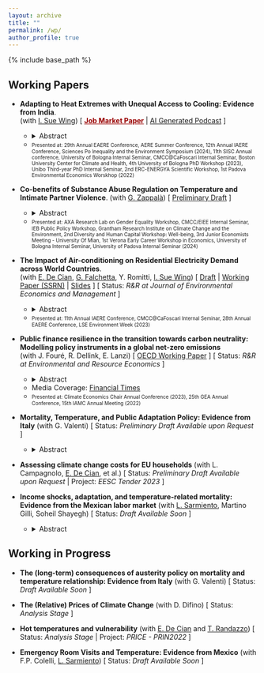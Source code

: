 ```yaml
---
layout: archive
title: ""
permalink: /wp/
author_profile: true
---
```


{% include base_path %}

## Working Papers

- **Adapting to Heat Extremes with Unequal Access to Cooling: Evidence from India**. <br/> 
(with [I. Sue Wing](https://people.bu.edu/isw/)) [ [<span style="color:#990000; text-decoration:underline">**Job Market Paper**</span>](https://fpavanello.github.io/files/fp_jmp.pdf) &#124; [AI Generated Podcast](https://fpavanello.github.io/files/jmp.wav) ] 
   - <details> 
      <summary>Abstract</summary><p align="justify"> As global temperatures rise, the unequal access to residential cooling technologies, especially air conditioning, poses a critical challenge for heat adaptation in developing countries. To mitigate this disparity, affordable alternatives like evaporative coolers have been proposed. However, the extent to which they provide protection against extreme heat is uncertain. This paper investigates the inequality in heat adaptation, examining the effectiveness of alternative cooling technologies in mitigating mortality impacts from extreme heat in India for the period 2014-2019. Our empirical results highlight a critical trade-off in heat adaptation. While we find that the expensive air-conditioning proves to be highly effective in reducing temperature-related mortality, its ownership and use remains low, predominantly limited to high-income cities. In contrast, many Indian households, including low-income ones, purchase and use cheaper evaporative coolers, which we estimate offer reduced protection against heat stress. Our analysis then reveals that heat adaptation technologies have collectively reduced heat-related deaths by 21%, generating an annual gross welfare gain of $32 billion. Notably, the wide prevalence of evaporative coolers contributes to two-thirds of these benefits. Yet, our counterfactual scenario demonstrates that air conditioners, if as widespread as evaporative coolers, could have prevented 47% of the heat-related deaths. We conclude showing that subsidising air-conditioning is a cost-effective way to reduce heat-related mortality in India. </p></details> 
   - <font size = "1"> Presented at: 29th Annual EAERE Conference, AERE Summer Conference, 12th Annual IAERE Conference, Sciences Po Inequality and the Environment Symposium (2024), 11th SISC Annual conference, University of Bologna Internal Seminar, CMCC@CaFoscari Internal Seminar, Boston University Center for Climate and Health, 4th University of Bologna PhD Workshop (2023), Unibo Third-year PhD Internal Seminar, 2nd ERC-ENERGYA Scientific Workshop, 1st Padova Environmental Economics Worskhop (2022) </font>

- **Co-benefits of Substance Abuse Regulation on Temperature and Intimate Partner Violence**. (with [G. Zappalà](https://guglielmozappala.github.io/)) [ [Preliminary Draft](https://fpavanello.github.io/files/fp_gz_wp.pdf) ]
  - <details> 
      <summary>Abstract</summary><p align="justify"> Intimate Partner Violence (IPV) is a critical public health concern often linked to substance abuse. Environmental factors can exacerbate substance addiction and use, potentially leading to increased violence. Building on prior work showing that higher temperatures increase violent behavior, we investigate whether substance abuse regulations affect the relationship between temperature and IPV. Leveraging administrative data combined with random fluctuations in daily temperature the jurisdiction level in the United States, we document that an exogenous abuse-deterrent reformulation of opioids in 2010 significantly attenuates the temperature-IPV relationship in counties with higher initial rates of prescription opioid usage. Our main mechanism suggests an indirect reduction in the complementary use of other substances, particularly alcohol, during hot days. Our findings indicate that policies targeting substance abuse may have co-benefits in mitigating the adverse effects of temperature increases. </p></details>
  - <font size = "1"> Presented at: AXA Research Lab on Gender Equality Workshop, CMCC/EIEE Internal Seminar, IEB Public Policy Workshop, Grantham Research Institute on Climate Change and the Environment, 2nd Diversity and Human Capital Workshop: Well-being, 3rd Junior Economists Meeting - University Of Mlan, 1st Verona Early Career Workshop in Economics, University of Bologna Internal Seminar, University of Padova Internal Seminar (2024) </font>

- **The Impact of Air-conditioning on Residential Electricity Demand across World Countries**. <br/> 
(with [E. De Cian](https://www.unive.it/data/persone/5591358), [G. Falchetta](https://sites.google.com/view/g-falc/home?authuser=0), Y. Romitti, [I. Sue Wing](https://people.bu.edu/isw/)) [ [Draft](https://fpavanello.github.io/files/acglobal_wp.pdf) &#124; [Working Paper (SSRN)](https://papers.ssrn.com/sol3/papers.cfm?abstract_id=4604871) &#124; [Slides](https://fpavanello.github.io/files/acglobal_slides.pdf) ] [ Status: _R&R at Journal of Environmental Economics and Management_ ]
  - <details> 
      <summary>Abstract</summary><p align="justify"> This paper provides the first global assessment of the energy implications of households' climate change adaptation through air-conditioning. We pool household survey data from 25 countries and employ a discrete-continuous choice econometric framework to simultaneously estimate the adoption and utilisation of air-conditioning. After identifying how individual drivers determine households' adaptation behaviours, we combine the estimated responses with socioeconomic, demographic, and, climate change scenarios available at a high spatial resolution to project future air-conditioning adoption and electricity demand, as well as the contribution of individual determinants. On average, we find that air-conditioning ownership increases households' electricity consumption by 34%, but the effect is highly heterogeneous, and it varies with weather conditions, income levels and across countries, revealing the importance of behaviors, practices, climate, and technologies. Compared to other socioeconomic, demographic, and climatic drivers of electricity demand, air-conditioning has the leading marginal effect, and it can account for a significant share of households' budget. We then show that, especially in developing and emerging countries, age, education, and urbanisation reinforce the positive, long-term effect of income and high temperatures on air-conditioning adoption and electricity demand for space cooling. The overall effect of socio-demographic, economic, and climatic drivers is a net increase in regional and global air-conditioning electricity by 2050, with a related social cost $128-175 billion due to the additional CO<sub>2</sub> emissions. Our findings highlight electricity expenditure for air-conditioning serves as an important benchmark for tracking a new dimension of energy poverty related to the need of space cooling. Moreover, our projections point at the emerging risk associated with this form of households' adaptation. </p></details>
   - <font size = "1"> Presented at: 11th Annual IAERE Conference, CMCC@CaFoscari Internal Seminar, 28th Annual EAERE Conference, LSE Environment Week (2023) </font>

- **Public finance resilience in the transition towards carbon neutrality: Modelling policy instruments in a global net-zero emissions** <br/> 
(with J. Fouré, R. Dellink, E. Lanzi) [ [OECD Working Paper](https://www.oecd-ilibrary.org/environment/public-finance-resilience-in-the-transition-towards-carbon-neutrality_7f3275e0-en) ] [ Status: _R&R at Environmental and Resource Economics_ ]
  - <details>
      <summary>Abstract</summary><p align="justify"> This paper presents a detailed economic modelling analysis of public finance in the transition towards carbon neutrality. It outlines results from a Net-Zero Emission Ambition scenario, which reflects the ambition to achieve net-zero carbon dioxide emissions globally by mid-century, using a broad and regionspecific policy package that combines various policy instruments: carbon pricing, removal of fossil fuel support, regulations in the power sector, and other policies that stimulate investments by firms and households to reduce and decarbonise energy use. The analysis relies on the OECD global computable general equilibrium ENV-Linkages model. Results show that transitioning towards carbon neutrality is feasible when considering economic and fiscal consequences. The scenario achieves carbon neutrality while maintaining continued economic growth, despite a limited negative impact on global GDP and on public revenues. The fiscal effects reflect a tradeoff between instruments that increase public revenues (carbon pricing) or reduce public expenditures (fossil fuel subsidies removal), on the one hand, and more costly instruments (subsidies) and indirect effects (tax base erosion and changes in fiscal and economic structure) on the other hand. </p></details>
  - Media Coverage: [Financial Times](https://t.co/aip0DwlWXv) 
  - <font size = "1"> Presented at: Climate Economics Chair Annual Conference (2023), 25th GEA Annual Conference, 15th IAMC Annual Meeting (2022) </font>

- **Mortality, Temperature, and Public Adaptation Policy: Evidence from Italy** (with G. Valenti) [ Status: _Preliminary Draft Available upon Request_ ]
    - <details>
      <summary>Abstract</summary><p align="justify"> In 2004, Italy introduced a national program to prevent and tackle heat-related health risks. This initiative includes public awareness campaigns, the establishment of heatwave warning systems, and the implementation of hospital protocols, among other measures. By leveraging administrative mortality data and a Difference-in-Differences-in-Temperature (DiDiT) approach, this paper shows that, on average, the policy has mitigated the effect of hot temperatures (days above 30 °C) by more than 57%. A key contribution to the policy's success pertains to the behavioural responses triggered by the implementation of the Heat Health Watch Warning Systems (HHWWS). By employing a staggered Difference-in-Differences-in-Temperature (DiDiT) approach, we find that the HHWWS led to a significant reduction in excess mortality (-22%) due to daily average temperatures exceeding 30 °C among treated provinces, compared to both not-yet and never-treated provinces. The effectiveness of the warning system becomes particularly pronounced after the third year of its implementation. Importantly, this mitigating effect remains robust even when considering the penetration of air conditioning. Our findings underscore the crucial role of public adaptation policies in coping with the increasing risk of heat stress. </p></details>

- **Assessing climate change costs for EU households** (with L. Campagnolo, [E. De Cian](https://www.unive.it/data/persone/5591358), et al.) [ Status: _Preliminary Draft Available upon Request_ &#124; Project: _EESC Tender 2023_ ]

- **Income shocks, adaptation, and temperature-related mortality: Evidence from the Mexican labor market** (with [L. Sarmiento](https://www.luissarmiento.com/), Martino Gilli, Soheil Shayegh) [ Status: _Draft Available Soon_ ]
    - <details>
      <summary>Abstract</summary><p align="justify"> This paper examines the role of positive income shocks in helping workers adapt to extreme temperatures. We use daily temperature variations alongside the exogenous implementation of a wage and fiscal policy in Mexican municipalities along the US border to show that increased disposable income significantly reduces temperature-related mortality in treated areas. Exploring the mechanisms, we find that income gains increase households’ adaptive capacity, particularly through higher electricity expenditures and the purchase of electric heaters. Our findings provide causal estimates of how income influences the marginal effect of temperature on mortality and contribute to the debate on the effectiveness of climate-related redistribution policies. </p></details>
      
## Working in Progress

- **The (long-term) consequences of austerity policy on mortality and temperature relationship: Evidence from Italy** (with G. Valenti) [ Status: _Draft Available Soon_ ]

- **The (Relative) Prices of Climate Change** (with D. Difino) [ Status: _Analysis Stage_ ]

- **Hot temperatures and vulnerability** (with [E. De Cian](https://www.unive.it/data/persone/5591358) and [T. Randazzo](https://sites.google.com/site/teresarandazzosite/)) [ Status: _Analysis Stage_ &#124; Project: _PRICE - PRIN2022_ ]

- **Emergency Room Visits and Temperature: Evidence from Mexico** (with F.P. Colelli, [L. Sarmiento](https://www.luissarmiento.com/)) [ Status: _Draft Available Soon_ ]



